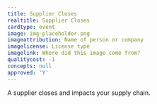 ```yaml
---
title: Supplier Closes
realtitle: Supplier Closes
cardtype: event
image: img-placeholder.png
imageattribution: Name of person or company
imagelicense: License type
imagelink: Where did this image come from?
qualitycost: -1
concepts: null
approved: 'Y'
---
```


A supplier closes and impacts your supply chain.
